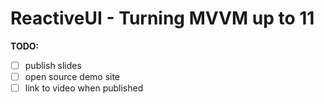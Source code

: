 # ReactiveUI - Turning MVVM up to 11

**TODO:**

 - [ ] publish slides
 - [ ] open source demo site
 - [ ] link to video when published

